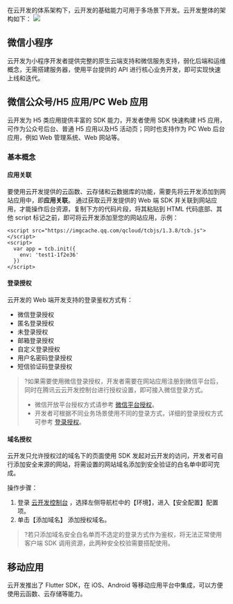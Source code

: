 在云开发的体系架构下，云开发的基础能力可用于多场景下开发。云开发整体的架构如下：
![](https://main.qcloudimg.com/raw/da7fb039a3140a6f63e8b56b6bde8ef3.png)

## 微信小程序

云开发为小程序开发者提供完整的原生云端支持和微信服务支持，弱化后端和运维概念，无需搭建服务器，使用平台提供的 API 进行核心业务开发，即可实现快速上线和迭代。

## 微信公众号/H5 应用/PC Web 应用

云开发为 H5 类应用提供丰富的 SDK 能力，开发者使用 SDK 快速构建 H5 应用，可作为公众号后台、普通 H5 应用以及H5 活动页；同时也支持作为 PC Web 后台应用，例如 Web 管理系统、Web 网站等。

### 基本概念

#### 应用关联

要使用云开发提供的云函数、云存储和云数据库的功能，需要先将云开发添加到网站应用中，即**应用关联**。
通过获取云开发提供的 Web 端 SDK 并关联到网站应用，才能操作后台资源，复制下方的代码片段，将其粘贴到 HTML 代码底部、其他 script 标记之前，即可将云开发添加至您的网站应用，示例：
```
<script src="https://imgcache.qq.com/qcloud/tcbjs/1.3.8/tcb.js"></script>
<script>
  var app = tcb.init({
    env: 'test1-1f2e36'
  })
</script>
```

#### 登录授权

云开发的 Web 端开发支持的登录鉴权方式有：
- 微信登录授权
- 匿名登录授权
- 未登录授权
- 邮箱登录授权
- 自定义登录授权
- 用户名密码登录授权
- 短信验证码登录授权

> ?如果需要使用微信登录授权，开发者需要在网站应用注册到微信平台后，同时在腾讯云云开发控制台进行授权设置，即可接入微信登录方式。
>- 微信开放平台授权方式请参考 [微信平台授权](https://open.weixin.qq.com/cgi-bin/frame?t=home/web_tmpl&lang=zh_CN)。
>- 开发者可根据不同业务场景使用不同的登录方式，详细的登录授权方式可参考 [登录授权](https://cloud.tencent.com/document/product/876/41728)。

#### 域名授权

云开发只允许授权过的域名下的页面使用 SDK 发起对云开发的访问，开发者可自行添加安全来源的网站，将需设置的网站域名添加到安全验证的白名单中即可完成。

操作步骤：
1. 登录 [云开发控制台](https://console.cloud.tencent.com/tcb/env/safety) ，选择左侧导航栏中的【环境】，进入【安全配置】配置项。
2. 单击【添加域名】 添加授权域名。
> ?若只添加域名安全白名单而不选定的登录方式作为鉴权，将无法正常使用客户端 SDK 调用资源，此两种安全校验需要搭配使用。

## 移动应用

云开发推出了 Flutter SDK，在 iOS、Android 等移动应用平台中集成，可以方便使用云函数、云存储等能力。

